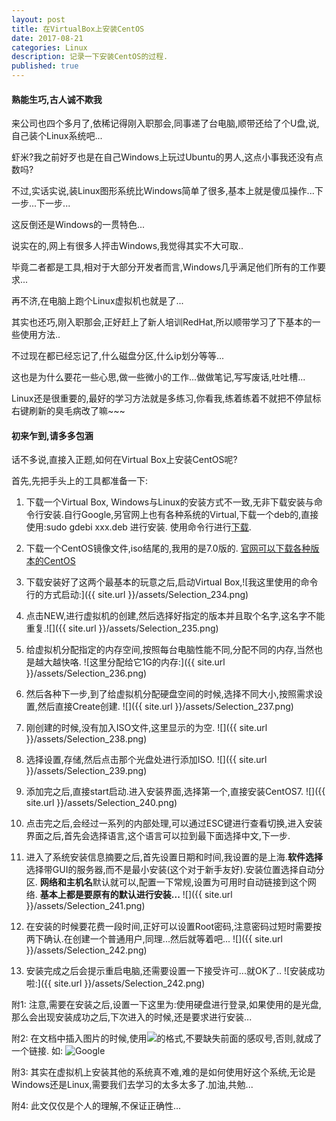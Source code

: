 ```yaml
---
layout: post
title: 在VirtualBox上安装CentOS
date: 2017-08-21
categories: Linux
description: 记录一下安装CentOS的过程.
published: true
---
```


#### 熟能生巧,古人诚不欺我 

来公司也四个多月了,依稀记得刚入职那会,同事递了台电脑,顺带还给了个U盘,说,自己装个Linux系统吧...

虾米?我之前好歹也是在自己Windows上玩过Ubuntu的男人,这点小事我还没有点数吗?

不过,实话实说,装Linux图形系统比Windows简单了很多,基本上就是傻瓜操作...下一步...下一步...

这反倒还是Windows的一贯特色...

说实在的,网上有很多人抨击Windows,我觉得其实不大可取..

毕竟二者都是工具,相对于大部分开发者而言,Windows几乎满足他们所有的工作要求...

再不济,在电脑上跑个Linux虚拟机也就是了...

其实也还巧,刚入职那会,正好赶上了新人培训RedHat,所以顺带学习了下基本的一些使用方法..

不过现在都已经忘记了,什么磁盘分区,什么ip划分等等...

这也是为什么要花一些心思,做一些微小的工作...做做笔记,写写废话,吐吐槽...

Linux还是很重要的,最好的学习方法就是多练习,你看我,练着练着不就把不停鼠标右键刷新的臭毛病改了嘛~~~

#### 初来乍到,请多多包涵

话不多说,直接入正题,如何在Virtual Box上安装CentOS呢?

首先,先把手头上的工具都准备一下:

1. 下载一个Virtual Box, Windows与Linux的安装方式不一致,无非下载安装与命令行安装.自行Google,另官网上也有各种系统的Virtual,下载一个deb的,直接使用:sudo gdebi xxx.deb 进行安装. 使用命令行进行<a href="https://askubuntu.com/questions/367248/how-to-install-virtualbox-from-command-line">下载</a>.

2. 下载一个CentOS镜像文件,iso结尾的,我用的是7.0版的. <a href="https://www.centos.org/download/">官网可以下载各种版本的CentOS</a>

3. 下载安装好了这两个最基本的玩意之后,启动Virtual Box,![我这里使用的命令行的方式启动:]({{ site.url }}/assets/Selection_234.png)

4. 点击NEW,进行虚拟机的创建,然后选择好指定的版本并且取个名字,这名字不能重复.![]({{ site.url }}/assets/Selection_235.png)

5. 给虚拟机分配指定的内存空间,按照每台电脑性能不同,分配不同的内存,当然也是越大越快咯. ![这里分配给它1G的内存:]({{ site.url }}/assets/Selection_236.png)

6. 然后各种下一步,到了给虚拟机分配硬盘空间的时候,选择不同大小,按照需求设置,然后直接Create创建. ![]({{ site.url }}/assets/Selection_237.png)

7. 刚创建的时候,没有加入ISO文件,这里显示的为空. ![]({{ site.url }}/assets/Selection_238.png)

8. 选择设置,存储,然后点击那个光盘处进行添加ISO. ![]({{ site.url }}/assets/Selection_239.png)

9. 添加完之后,直接start启动.进入安装界面,选择第一个,直接安装CentOS7. ![]({{ site.url }}/assets/Selection_240.png)

10. 点击完之后,会经过一系列的内部处理,可以通过ESC键进行查看切换,进入安装界面之后,首先会选择语言,这个语言可以拉到最下面选择中文,下一步.

11. 进入了系统安装信息摘要之后,首先设置日期和时间,我设置的是上海.**软件选择**选择带GUI的服务器,而不是最小安装(这个对于新手友好).安装位置选择自动分区. **网络和主机名**默认就可以,配置一下常规,设置为可用时自动链接到这个网络. **基本上都是要原有的默认进行安装...** ![]({{ site.url }}/assets/Selection_241.png)

12. 在安装的时候要花费一段时间,正好可以设置Root密码,注意密码过短时需要按两下确认.在创建一个普通用户,同理...然后就等着吧... ![]({{ site.url }}/assets/Selection_242.png)

13. 安装完成之后会提示重启电脑,还需要设置一下接受许可...就OK了.. ![安装成功啦:]({{ site.url }}/assets/Selection_242.png)

附1: 注意,需要在安装之后,设置一下这里为:使用硬盘进行登录,如果使用的是光盘,那么会出现安装成功之后,下次进入的时候,还是要求进行安装...

附2: 在文档中插入图片的时候,使用![](具体的路径)的格式,不要缺失前面的感叹号,否则,就成了一个链接. 如: ![Google](http://www.google.com)

附3: 其实在虚拟机上安装其他的系统真不难,难的是如何使用好这个系统,无论是Windows还是Linux,需要我们去学习的太多太多了.加油,共勉...

附4: 此文仅仅是个人的理解,不保证正确性...